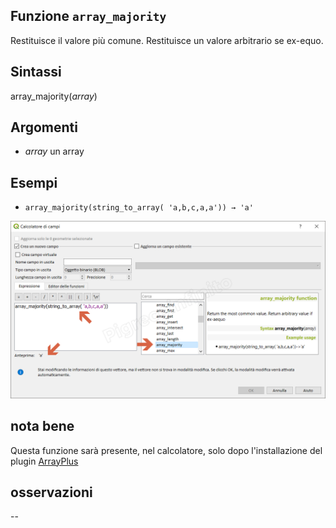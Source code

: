 ## Funzione `array_majority`

Restituisce il valore più comune. Restituisce un valore arbitrario se ex-equo.

## Sintassi

array_majority(_array_)  

## Argomenti

* _array_ un array

## Esempi

* `array_majority(string_to_array( 'a,b,c,a,a')) → 'a'`

![](/img/arrays/array_majority/array_majority1.png)

## nota bene

Questa funzione sarà presente, nel calcolatore, solo dopo l'installazione del plugin [ArrayPlus](https://framagit.org/jbdesbas/arrayPlus)

## osservazioni

--